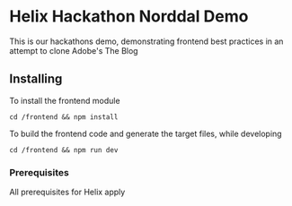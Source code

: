 # Helix Hackathon Norddal Demo

This is our hackathons demo, demonstrating frontend best practices in an attempt to clone Adobe's The Blog

## Installing

To install the frontend module
```
cd /frontend && npm install
```

To build the frontend code and generate the target files, while developing
```
cd /frontend && npm run dev
```

### Prerequisites

All prerequisites for Helix apply


